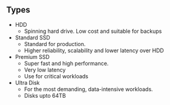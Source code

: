 ## Types
* HDD
	* Spinning hard drive. Low cost and suitable for backups
* Standard SSD
	* Standard for production. 
	* Higher reliability, scalability and lower latency over HDD
* Premium SSD
	* Super fast and high performance. 
	* Very low latency
	* Use for critical workloads
* Ultra Disk
	* For the most demanding, data-intensive workloads. 
	* Disks upto 64TB